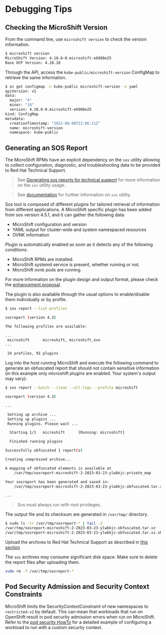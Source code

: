 # Debugging Tips

## Checking the MicroShift Version

From the command line, use `microshift version` to check the version
information.

```bash
$ microshift version
MicroShift Version: 4.10.0-0.microshift-e6980e25
Base OCP Version: 4.10.18
```

Through the API, access the `kube-public/microshift-version` ConfigMap
to retrieve the same information.

```bash
$ oc get configmap -n kube-public microshift-version -o yaml
apiVersion: v1
data:
  major: "4"
  minor: "10"
  version: 4.10.0-0.microshift-e6980e25
kind: ConfigMap
metadata:
  creationTimestamp: "2022-08-08T21:06:11Z"
  name: microshift-version
  namespace: kube-public
```

## Generating an SOS Report

The MicroShift RPMs have an explicit dependency on the `sos` utility allowing to collect
configuration, diagnostic, and troubleshooting data to be provided to Red Hat Technical Support.

> See [Generating sos reports for technical support](https://access.redhat.com/documentation/en-us/red_hat_enterprise_linux/9/html/getting_the_most_from_your_support_experience/generating-an-sos-report-for-technical-support_getting-the-most-from-your-support-experience) for more information on the `sos` utility usage.

> See [documentation](https://github.com/sosreport/sos) for further information on `sos` utility.

Sos tool is composed of different plugins for tailored retrieval of information from different applications.
A MicroShift specific plugin has been added from sos version 4.5.1, and it can gather the following data:
* MicroShift configuration and version
* YAML output for cluster-wide and system namespaced resources
* OVNK information

Plugin is automatically enabled as soon as it detects any of the following conditions:
* MicroShift RPMs are installed.
* MicroShift systemd service is present, whether running or not.
* MicroShift ovnk pods are running.

For more information on the plugin design and output format, please check the [enhancement proposal](https://github.com/openshift/enhancements/blob/master/enhancements/microshift/microshift-supportability-tools.md).

The plugin is also available through the usual options to enable/disable them individually or by profile.
```bash
$ sos report --list-profiles

sosreport (version 4.3)

The following profiles are available:

...
 microshift      microshift, microshift_ovn
...

 24 profiles, 91 plugins
```

Log into the host running MicroShift and execute the following command to generate an obfuscated
report that should not contain sensitive information (in this example only microshift plugins are
enabled. Your system's output may vary):
```bash
$ sos report --batch --clean --all-logs --profile microshift

sosreport (version 4.3)

...

 Setting up archive ...
 Setting up plugins ...
 Running plugins. Please wait ...

  Starting 1/1   microshift      [Running: microshift]

  Finished running plugins

Successfully obfuscated 1 report(s)

Creating compressed archive...

A mapping of obfuscated elements is available at
	/var/tmp/sosreport-microshift-2-2023-03-23-ylwbkjc-private_map

Your sosreport has been generated and saved in:
	/var/tmp/sosreport-microshift-2-2023-03-23-ylwbkjc-obfuscated.tar.xz

...
```
> Sos must always run with root privileges.

The output file and its checksum are generated in `/var/tmp/` directory.
```bash
$ sudo ls -tr /var/tmp/sosreport-* | tail -2
/var/tmp/sosreport-microshift-2-2023-03-23-ylwbkjc-obfuscated.tar.xz
/var/tmp/sosreport-microshift-2-2023-03-23-ylwbkjc-obfuscated.tar.xz.sha256
```

Upload the archives to Red Hat Technical Support as described in [this section](https://access.redhat.com/documentation/en-us/red_hat_enterprise_linux/8/html-single/generating_sos_reports_for_technical_support/index#methods-for-providing-an-sos-report-to-red-hat-technical-support_generating-an-sosreport-for-technical-support)

The `sos` archives may consume significant disk space. Make sure to delete the report files after uploading them.

```bash
sudo rm -f /var/tmp/sosreport-*
```

## Pod Security Admission and Security Context Constraints

MicroShift limits the SecurityContextConstraint of new namespaces to
`restricted-v2` by default. This can mean that workloads that run on
OpenShift result in pod security admission errors when run on
MicroShift. Refer to the [pod security HowTo](howto_pod_security.md)
for a detailed example of configuring a workload to run with a custom
security context.
